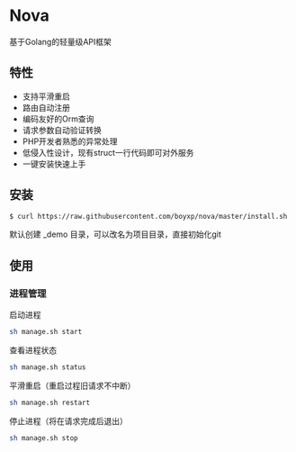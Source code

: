 # Nova

基于Golang的轻量级API框架

## 特性


* 支持平滑重启
* 路由自动注册
* 编码友好的Orm查询
* 请求参数自动验证转换
* PHP开发者熟悉的异常处理
* 低侵入性设计，现有struct一行代码即可对外服务
* 一键安装快速上手

## 安装
```bash
$ curl https://raw.githubusercontent.com/boyxp/nova/master/install.sh | sh
```
默认创建 _demo 目录，可以改名为项目目录，直接初始化git

## 使用

### 进程管理

启动进程
```bash
sh manage.sh start
```
查看进程状态
```bash
sh manage.sh status
```
平滑重启（重启过程旧请求不中断）
```bash
sh manage.sh restart
```

停止进程（将在请求完成后退出）
```bash
sh manage.sh stop
```
